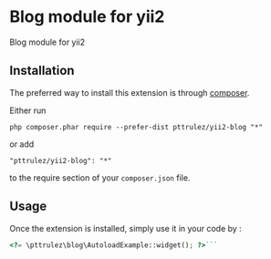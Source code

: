 Blog module for yii2
====================
Blog module for yii2

Installation
------------

The preferred way to install this extension is through [composer](http://getcomposer.org/download/).

Either run

```
php composer.phar require --prefer-dist pttrulez/yii2-blog "*"
```

or add

```
"pttrulez/yii2-blog": "*"
```

to the require section of your `composer.json` file.


Usage
-----

Once the extension is installed, simply use it in your code by  :

```php
<?= \pttrulez\blog\AutoloadExample::widget(); ?>```